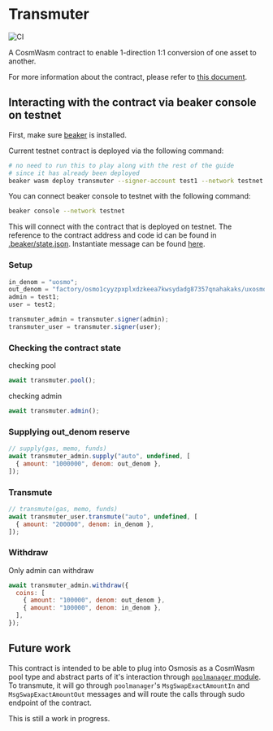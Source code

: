 # Transmuter

![CI](https://github.com/osmosis-labs/transmuter/actions/workflows/rust.yml/badge.svg)

A CosmWasm contract to enable 1-direction 1:1 conversion of one asset to another.

For more information about the contract, please refer to [this document](./contracts/transmuter/README.md).


## Interacting with the contract via beaker console on testnet
First, make sure [beaker](https://github.com/osmosis-labs/beaker#installation) is installed.

Current testnet contract is deployed via the following command:

```sh
# no need to run this to play along with the rest of the guide
# since it has already been deployed
beaker wasm deploy transmuter --signer-account test1 --network testnet
```

You can connect beaker console to testnet with the following command:

```sh
beaker console --network testnet
```

This will connect with the contract that is deployed on testnet. The reference to the contract address and code id can be found in [.beaker/state.json](.beaker/state.json).
Instantiate message can be found [here](./contracts/transmuter/instantiate-msg/default.json).

### Setup

```js
in_denom = "uosmo";
out_denom = "factory/osmo1cyyzpxplxdzkeea7kwsydadg87357qnahakaks/uxosmo";
admin = test1;
user = test2;

transmuter_admin = transmuter.signer(admin);
transmuter_user = transmuter.signer(user);
```

### Checking the contract state

checking pool

```js
await transmuter.pool();
```

checking admin

```js
await transmuter.admin();
```

### Supplying out_denom reserve

```js
// supply(gas, memo, funds)
await transmuter_admin.supply("auto", undefined, [
  { amount: "1000000", denom: out_denom },
]);
```

### Transmute

```js
// transmute(gas, memo, funds)
await transmuter_user.transmute("auto", undefined, [
  { amount: "200000", denom: in_denom },
]);
```

### Withdraw

Only admin can withdraw

```js
await transmuter_admin.withdraw({
  coins: [
    { amount: "100000", denom: out_denom },
    { amount: "100000", denom: in_denom },
  ],
});
```

## Future work

This contract is intended to be able to plug into Osmosis as a CosmWasm pool type and abstract parts of it's interaction through [`poolmanager` module](https://github.com/osmosis-labs/osmosis/tree/main/x/poolmanager).
To transmute, it will go through `poolmanager`'s `MsgSwapExactAmountIn` and `MsgSwapExactAmountOut` messages and will route the calls through sudo endpoint of the contract.

This is still a work in progress.
